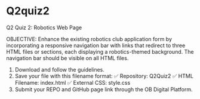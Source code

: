 # Q2quiz2
Q2 Quiz 2: Robotics Web Page

OBJECTIVE: Enhance the existing robotics club application form by incorporating a responsive navigation bar with links that redirect to three HTML files or sections, each displaying a robotics-themed background. The navigation bar should be visible on all HTML files. 

1. Download and follow the guidelines.
2. Save your file with this filename format:
      ✅ Repository: Q2Quiz2
      ✅ HTML Filename: index.html
      ✅ External CSS: style.css
3. Submit your REPO and GitHub page link through the OB Digital Platform.
